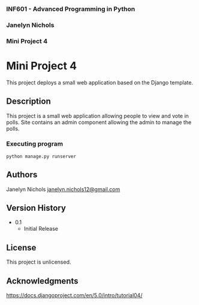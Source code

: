 
### INF601 - Advanced Programming in Python
### Janelyn Nichols
### Mini Project 4


# Mini Project 4
This project deploys a small web application based on the Django template.

## Description
This project is a small web application allowing people to view and vote in polls. Site contains an admin component allowing the admin to manage the polls.

### Executing program
```
python manage.py runserver
```

## Authors
Janelyn Nichols
janelyn.nichols12@gmail.com

## Version History
* 0.1
    * Initial Release

## License

This project is unlicensed.

## Acknowledgments
https://docs.djangoproject.com/en/5.0/intro/tutorial04/ 